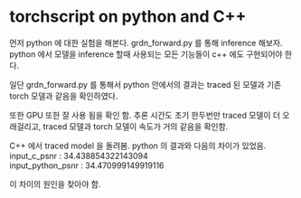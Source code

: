 torchscript on python and C++
=============================

먼저 python 에 대한 실험을 해본다. grdn_forward.py 를 통해 inference 해보자.  
python 에서 모델을 inference 할때 사용되는 모든 기능들이 c++ 에도 구현되어야 한다.   

일단 grdn_forward.py 를 통해서 python 안에서의 결과는 traced 된 모델과 기존 torch 모델과 같음을 확인하였다. 

또한 GPU 또한 잘 사용 됨을 확인 함. 추론 시간도 초기 한두번만 traced 모델이 더 오래걸리고,
traced 모델과 torch 모델이 속도가 거의 같음을 확인함.    

C++ 에서 traced model 을 돌려봄. python 의 결과와 다음의 차이가 있었음.  
input_c_psnr : 34.438854322143094  
input_python_psnr : 34.470999149919116  

이 차이의 원인을 찾아야 함.  
